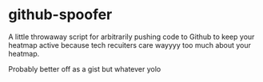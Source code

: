 # github-spoofer

A little throwaway script for arbitrarily pushing code to Github to keep your heatmap active because tech recuiters care wayyyy too much about your heatmap. 

Probably better off as a gist but whatever yolo
